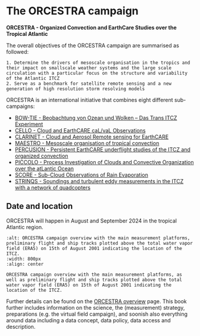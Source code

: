 # The ORCESTRA campaign

**ORCESTRA - Organized Convection and EarthCare Studies over the Tropical Atlantic**


The overall objectives of the ORCESTRA campaign are summarised as followed:

```{note}
1. Determine the drivers of mesoscale organisation in the tropics and their impact on smallscale weather systems and the large scale circulation with a particular focus on the structure and variability of the Atlantic ITCZ
2. Serve as a benchmark for satellite remote sensing and a new generation of high resolution storm resolving models
```

ORCESTRA is an international initiative that combines eight different sub-campaigns:
* [BOW-TIE - Beobachtung von Ozean und Wolken – Das Trans ITCZ Experiment](bowtie.md)
* [CELLO - Cloud and EarthCARE caL/vaL Observations](cello.md)
* [CLARINET - Cloud and Aerosol Remote sensing for EarthCARE](clarinet.md)
* [MAESTRO - Mesoscale organisation of tropical convection](maestro.md)
* [PERCUSION - Persistent EarthCARE underflight studies of the ITCZ and organized convection](percusion.md)
* [PICCOLO - Process Investigation of Clouds and Convective Organization over the atLantic Ocean](piccolo.md)
* [SCORE - Sub-Cloud Observations of Rain Evaporation](score.md)
* [STRINQS - Soundings and turbulent eddy measurements in the ITCZ with a network of quadcopters](strinqs.md)


## Date and location

ORCESTRA will happen in August and September 2024 in the tropical Atlantic region.

```{figure} /figures/campaign_overview_scetch2.png
:alt: ORCESTRA campaign overview with the main measurement platforms, preliminary flight and ship tracks plotted above the total water vapor field (ERA5) on 15th of August 2001 indicating the location of the ITCZ.
:width: 800px
:align: center

ORCESTRA campaign overview with the main measurement platforms, as well as preliminary flight and ship tracks plotted above the total water vapor field (ERA5) on 15th of August 2001 indicating the location of the ITCZ.
```


Further details can be found on the [ORCESTRA overview](orcestra.md) page. This book further includes information on the science, the (measurement) strategy, preparations (e.g. the virtual field campaign), and soonish also everything around data including a data concept, data policy, data access and description.
